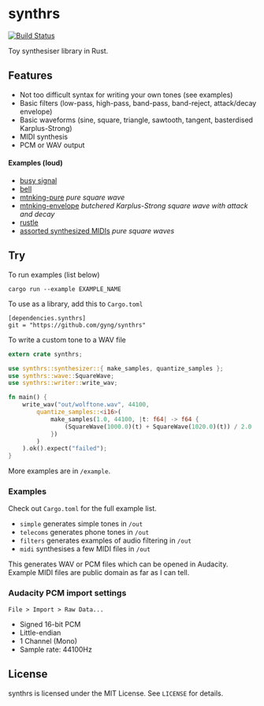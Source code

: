 # synthrs

[![Build Status](https://travis-ci.org/gyng/synthrs.svg)](https://travis-ci.org/gyng/synthrs)

Toy synthesiser library in Rust.

## Features

* Not too difficult syntax for writing your own tones (see examples)
* Basic filters (low-pass, high-pass, band-pass, band-reject, attack/decay envelope)
* Basic waveforms (sine, square, triangle, sawtooth, tangent, basterdised Karplus-Strong)
* MIDI synthesis
* PCM or WAV output

#### Examples (loud)

* [busy signal](https://dl.dropboxusercontent.com/u/38256631/busysignal.ogg)
* [bell](https://dl.dropboxusercontent.com/u/38256631/bell.ogg)
* [mtnking-pure](https://dl.dropboxusercontent.com/u/38256631/mountainking-puresquare.ogg) *pure square wave*
* [mtnking-envelope](https://dl.dropboxusercontent.com/u/38256631/mountainking.ogg) *butchered Karplus-Strong square wave with attack and decay*
* [rustle](https://dl.dropboxusercontent.com/u/38256631/rustle.ogg)
* [assorted synthesized MIDIs](http://sugoi.pw/samples/) *pure square waves*

## Try

To run examples (list below)

    cargo run --example EXAMPLE_NAME

To use as a library, add this to `Cargo.toml`

    [dependencies.synthrs]
    git = "https://github.com/gyng/synthrs"

To write a custom tone to a WAV file

```rust
extern crate synthrs;

use synthrs::synthesizer::{ make_samples, quantize_samples };
use synthrs::wave::SquareWave;
use synthrs::writer::write_wav;

fn main() {
    write_wav("out/wolftone.wav", 44100,
        quantize_samples::<i16>(
            make_samples(1.0, 44100, |t: f64| -> f64 {
                (SquareWave(1000.0)(t) + SquareWave(1020.0)(t)) / 2.0
            })
        )
    ).ok().expect("failed");
}
```

More examples are in `/example`.

### Examples

Check out `Cargo.toml` for the full example list.

* `simple` generates simple tones in `/out`
* `telecoms` generates phone tones in `/out`
* `filters` generates examples of audio filtering in `/out`
* `midi` synthesises a few MIDI files in `/out`

This generates WAV or PCM files which can be opened in Audacity. Example MIDI files are public domain as far as I can tell.

### Audacity PCM import settings

`File > Import > Raw Data...`

* Signed 16-bit PCM
* Little-endian
* 1 Channel (Mono)
* Sample rate: 44100Hz

## License

synthrs is licensed under the MIT License. See `LICENSE` for details.

